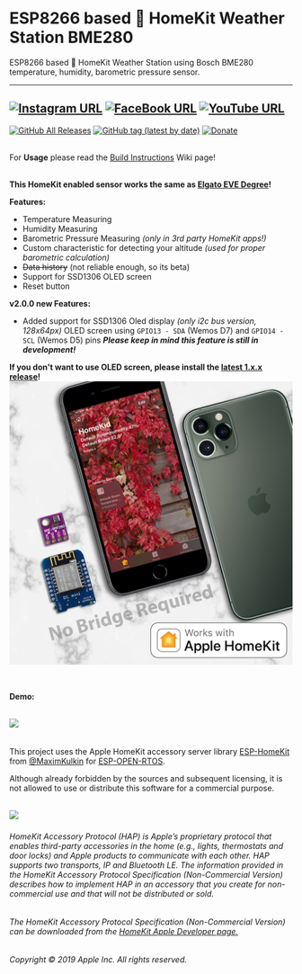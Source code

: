 # ESP8266 based  HomeKit Weather Station BME280
ESP8266 based  HomeKit Weather Station using Bosch BME280 temperature, humidity, barometric pressure sensor.

------
[![Instagram URL](https://img.shields.io/twitter/url/https/www.instagram.com/homekidd?label=Follow&logo=instagram&style=social)](https://www.instagram.com/homekidd) [![FaceBook URL](https://img.shields.io/twitter/url/https/www.facebook.com/HomeKiid?label=Like&logo=facebook&style=social)](https://www.facebook.com/HomeKiid) [![YouTube URL](https://img.shields.io/twitter/url/https/www.youtube.com/channel/UCkqC_6j1uyYVv7SO3jPe7KA?label=Follow&logo=youtube&style=social)](https://www.youtube.com/channel/UCkqC_6j1uyYVv7SO3jPe7KA)
------

[![GitHub All Releases](https://img.shields.io/github/downloads/HomeKidd/ESP8266-HomeKit-Weather-Station-BME280/total?color=green)](https://github.com/HomeKidd/ESP8266-HomeKit-Weather-Station-BME280/releases) 
[![GitHub tag (latest by date)](https://img.shields.io/github/v/tag/HomeKidd/ESP8266-HomeKit-Weather-Station-BME280?color=yellow&label=Latest%20Release)](https://github.com/HomeKidd/ESP8266-HomeKit-Weather-Station-BME280/releases) 
[![Donate](https://img.shields.io/badge/Donate-PayPal-blue.svg)](https://www.paypal.com/cgi-bin/webscr?cmd=_s-xclick&hosted_button_id=CEYEK69ZYG69S&source=url)
<br/>
<br/>


For **Usage** please read the [Build Instructions](https://github.com/HomeKidd/ESP8266-HomeKit-Weather-Station-BME280/wiki/Build-Instructions) Wiki page!<br/><br/>


**This HomeKit enabled sensor works the same as [Elgato EVE Degree](https://www.evehome.com/en/eve-degree)!** 



**Features:**

* Temperature Measuring
* Humidity Measuring
* Barometric Pressure Measuring _(only in 3rd party HomeKit apps!)_
* Custom characteristic for detecting your altitude _(used for proper barometric calculation)_
* ~~Data history~~ (not reliable enough, so its beta)
* Support for SSD1306 OLED screen
* Reset button 

**v2.0.0 new Features:**
* Added support for SSD1306 Oled display _(only i2c bus version, 128x64px)_
   OLED screen using `GPIO13 - SDA` (Wemos D7) and `GPIO14 - SCL` (Wemos D5) pins
  _**Please keep in mind this feature is still in development!**_

**If you don't want to use OLED screen, please install the [latest 1.x.x release](https://github.com/HomeKidd/ESP8266-HomeKit-Weather-Station-BME280/releases)!** 
<br/>
<img src="https://github.com/HomeKidd/ESP8266-HomeKit-Weather-Station-BME280/raw/master/images/homekid_mockup_2.jpg" class="center" width="650"/>

<br/>

**Demo:**

<br/>
<img src="https://github.com/HomeKidd/ESP8266-HomeKit-Weather-Station-BME280/raw/master/images/ios.gif" class="center" width="250"/>

<br/>
<br/>

This project uses the Apple HomeKit accessory server library [ESP-HomeKit](https://github.com/maximkulkin/esp-homekit) from [@MaximKulkin](https://github.com/maximkulkin) for [ESP-OPEN-RTOS](https://github.com/SuperHouse/esp-open-rtos).<br/>

Although already forbidden by the sources and subsequent licensing, it is not allowed to use or distribute this software for a commercial purpose.<br/><br/>

<img src="https://freepngimg.com/thumb/apple_logo/25366-7-apple-logo-file.png" width="20"/> 

###### HomeKit Accessory Protocol (HAP) is Apple’s proprietary protocol that enables third-party accessories in the home (e.g., lights, thermostats and door locks) and Apple products to communicate with each other. HAP supports two transports, IP and Bluetooth LE. The information provided in the HomeKit Accessory Protocol Specification (Non-Commercial Version) describes how to implement HAP in an accessory that you create for non-commercial use and that will not be distributed or sold.

###### The HomeKit Accessory Protocol Specification (Non-Commercial Version) can be downloaded from the [HomeKit Apple Developer page.](https://developer.apple.com/homekit/)

###### Copyright © 2019 Apple Inc. All rights reserved.
